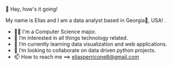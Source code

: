 :cowboy_hat_face: 
Hay, how's it going!

My name is Elias and I am a data analyst based in Georgia:peach:, USA! .

- :man_student: I'm a Computer Science major.
- 👀 I’m interested in all things technology related.
- 🌱 I’m currently learning data visualization and web applications. 
- 💞️ I’m looking to collaborate on data driven python projects.
- 📫 How to reach me ==> eliasperricone8@gmail.com

<!---
eperricone/eperricone is a ✨ special ✨ repository because its `README.md` (this file) appears on your GitHub profile.
You can click the Preview link to take a look at your changes.
--->
